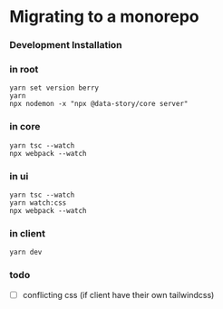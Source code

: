 # Migrating to a monorepo

### Development Installation
### in root
```
yarn set version berry
yarn
npx nodemon -x "npx @data-story/core server"
```

### in core
```
yarn tsc --watch
npx webpack --watch
```

### in ui
```
yarn tsc --watch
yarn watch:css
npx webpack --watch
```

### in client
```
yarn dev
```

### todo
- [ ] conflicting css (if client have their own tailwindcss)